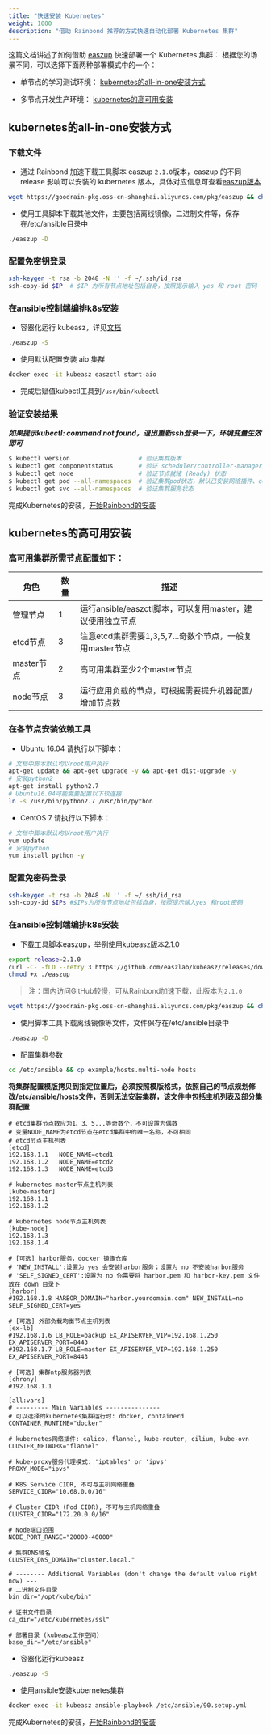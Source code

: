 ```yaml
---
title: "快速安装 Kubernetes"
weight: 1000
description: "借助 Rainbond 推荐的方式快速自动化部署 Kubernetes 集群"
---
```


这篇文档讲述了如何借助 [easzup](https://github.com/easzlab) 快速部署一个 Kubernetes 集群：
根据您的场景不同，可以选择下面两种部署模式中的一个：

- 单节点的学习测试环境： [kubernetes的all-in-one安装方式](#kubernetes的all-in-one安装方式)

- 多节点开发生产环境： [kubernetes的高可用安装](#kubernetes的高可用安装)

## kubernetes的all-in-one安装方式

### 下载文件

   - 通过 Rainbond 加速下载工具脚本 easzup  `2.1.0`版本，easzup 的不同 release 影响可以安装的 kubernetes 版本，具体对应信息可查看[easzup版本](https://github.com/easzlab/kubeasz/releases)

```bash
wget https://goodrain-pkg.oss-cn-shanghai.aliyuncs.com/pkg/easzup && chmod +x easzup
```

   - 使用工具脚本下载其他文件，主要包括离线镜像，二进制文件等，保存在/etc/ansible目录中

```bash
./easzup -D
```

### 配置免密钥登录

```bash
ssh-keygen -t rsa -b 2048 -N '' -f ~/.ssh/id_rsa
ssh-copy-id $IP  # $IP 为所有节点地址包括自身，按照提示输入 yes 和 root 密码
```

### 在ansible控制端编排k8s安装
   - 容器化运行 kubeasz，详见[文档](https://github.com/easzlab/kubeasz/blob/master/docs/setup/docker_kubeasz.md)

   ```bash
./easzup -S
   ```

   - 使用默认配置安装 aio 集群

   ```bash
docker exec -it kubeasz easzctl start-aio
   ```
   - 完成后赋值kubectl工具到`/usr/bin/kubectl`

### 验证安装结果

   ***如果提示kubectl: command not found，退出重新ssh登录一下，环境变量生效即可***

```bash
$ kubectl version                   # 验证集群版本     
$ kubectl get componentstatus       # 验证 scheduler/controller-manager/etcd等组件状态
$ kubectl get node                  # 验证节点就绪 (Ready) 状态
$ kubectl get pod --all-namespaces  # 验证集群pod状态，默认已安装网络插件、coredns、metrics-server等
$ kubectl get svc --all-namespaces  # 验证集群服务状态
```
   完成Kubernetes的安装，[开始Rainbond的安装](../minimal_install/)

## kubernetes的高可用安装

### 高可用集群所需节点配置如下：


| 角色       | 数量 | 描述                                                         |
| ---------- | ---- | ------------------------------------------------------------ |
| 管理节点   | 1    | 运行ansible/easzctl脚本，可以复用master，建议使用独立节点 |
| etcd节点   | 3    | 注意etcd集群需要1,3,5,7...奇数个节点，一般复用master节点     |
| master节点 | 2    | 高可用集群至少2个master节点                                  |
| node节点   | 3    | 运行应用负载的节点，可根据需要提升机器配置/增加节点数        |


### 在各节点安装依赖工具

- Ubuntu 16.04 请执行以下脚本：

```bash
# 文档中脚本默认均以root用户执行
apt-get update && apt-get upgrade -y && apt-get dist-upgrade -y
# 安装python2
apt-get install python2.7
# Ubuntu16.04可能需要配置以下软连接
ln -s /usr/bin/python2.7 /usr/bin/python
```

- CentOS 7 请执行以下脚本：

```bash
# 文档中脚本默认均以root用户执行
yum update
# 安装python
yum install python -y
```

### 配置免密码登录

```bash
ssh-keygen -t rsa -b 2048 -N '' -f ~/.ssh/id_rsa
ssh-copy-id $IPs #$IPs为所有节点地址包括自身，按照提示输入yes 和root密码
```

### 在ansible控制端编排k8s安装

- 下载工具脚本easzup，举例使用kubeasz版本2.1.0

```bash
export release=2.1.0
curl -C- -fLO --retry 3 https://github.com/easzlab/kubeasz/releases/download/${release}/easzup
chmod +x ./easzup
```

> 注：国内访问GitHub较慢，可从Rainbond加速下载，此版本为`2.1.0`

```bash
wget https://goodrain-pkg.oss-cn-shanghai.aliyuncs.com/pkg/easzup && chmod +x easzup
```

- 使用脚本工具下载离线镜像等文件，文件保存在/etc/ansible目录中

```bash
./easzup -D
```

- 配置集群参数

```bash
cd /etc/ansible && cp example/hosts.multi-node hosts
```

**将集群配置模版拷贝到指定位置后，必须按照模版格式，依照自己的节点规划修改/etc/ansible/hosts文件，否则无法安装集群，该文件中包括主机列表及部分集群配置**

```
# etcd集群节点数应为1、3、5...等奇数个，不可设置为偶数
# 变量NODE_NAME为etcd节点在etcd集群中的唯一名称，不可相同
# etcd节点主机列表
[etcd] 
192.168.1.1   NODE_NAME=etcd1
192.168.1.2   NODE_NAME=etcd2
192.168.1.3   NODE_NAME=etcd3

# kubernetes master节点主机列表
[kube-master]
192.168.1.1
192.168.1.2

# kubernetes node节点主机列表
[kube-node]
192.168.1.3
192.168.1.4

# [可选] harbor服务，docker 镜像仓库
# 'NEW_INSTALL':设置为 yes 会安装harbor服务；设置为 no 不安装harbor服务
# 'SELF_SIGNED_CERT':设置为 no 你需要将 harbor.pem 和 harbor-key.pem 文件放在 down 目录下
[harbor]
#192.168.1.8 HARBOR_DOMAIN="harbor.yourdomain.com" NEW_INSTALL=no SELF_SIGNED_CERT=yes

# [可选] 外部负载均衡节点主机列表
[ex-lb]
#192.168.1.6 LB_ROLE=backup EX_APISERVER_VIP=192.168.1.250 EX_APISERVER_PORT=8443
#192.168.1.7 LB_ROLE=master EX_APISERVER_VIP=192.168.1.250 EX_APISERVER_PORT=8443

# [可选] 集群ntp服务器列表
[chrony]
#192.168.1.1

[all:vars]
# --------- Main Variables ---------------
# 可以选择的kubernetes集群运行时: docker, containerd
CONTAINER_RUNTIME="docker"

# kubernetes网络插件: calico, flannel, kube-router, cilium, kube-ovn
CLUSTER_NETWORK="flannel"

# kube-proxy服务代理模式: 'iptables' or 'ipvs'
PROXY_MODE="ipvs"

# K8S Service CIDR, 不可与主机网络重叠
SERVICE_CIDR="10.68.0.0/16"

# Cluster CIDR (Pod CIDR), 不可与主机网络重叠
CLUSTER_CIDR="172.20.0.0/16"

# Node端口范围
NODE_PORT_RANGE="20000-40000"

# 集群DNS域名
CLUSTER_DNS_DOMAIN="cluster.local."

# -------- Additional Variables (don't change the default value right now) ---
# 二进制文件目录
bin_dir="/opt/kube/bin"

# 证书文件目录
ca_dir="/etc/kubernetes/ssl"

# 部署目录 (kubeasz工作空间)
base_dir="/etc/ansible"
```

- 容器化运行kubeasz

```bash
./easzup -S
```

- 使用ansible安装kubernetes集群

```bash
docker exec -it kubeasz ansible-playbook /etc/ansible/90.setup.yml
```

完成Kubernetes的安装，[开始Rainbond的安装](../minimal_install/)
